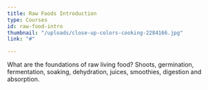 ```yaml
---
title: Raw Foods Introduction
type: Courses
id: raw-food-intro
thumbnail: "/uploads/close-up-colors-cooking-2284166.jpg"
link: "#"

---
```

What are the foundations of raw living food? Shoots, germination, fermentation, soaking, dehydration, juices, smoothies, digestion and absorption.